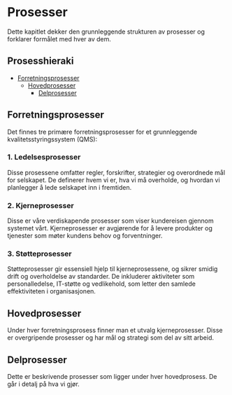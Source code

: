 # Prosesser
Dette kapitlet dekker den grunnleggende strukturen av prosesser og forklarer formålet med hver av dem.

## Prosesshieraki
* [Forretningsprosesser](#forretningsprosesser)
  * [Hovedprosesser](#hovedprosesser)
    * [Delprosesser](#delprosesser)


## Forretningsprosesser
Det finnes tre primære forretningsprosesser for et grunnleggende kvalitetsstyringssystem (QMS):

### 1. Ledelsesprosesser
Disse prosessene omfatter regler, forskrifter, strategier og overordnede mål for selskapet. De definerer hvem vi er, hva vi må overholde, og hvordan vi planlegger å lede selskapet inn i fremtiden.

### 2. Kjerneprosesser
Disse er våre verdiskapende prosesser som viser kundereisen gjennom systemet vårt. Kjerneprosesser er avgjørende for å levere produkter og tjenester som møter kundens behov og forventninger.

### 3. Støtteprosesser
Støtteprosesser gir essensiell hjelp til kjerneprosessene, og sikrer smidig drift og overholdelse av standarder. De inkluderer aktiviteter som personalledelse, IT-støtte og vedlikehold, som letter den samlede effektiviteten i organisasjonen.

## Hovedprosesser
Under hver forretningsprosess finner man et utvalg kjerneprosesser. Disse er overgripende prosesser og har mål og strategi som del av sitt arbeid.

## Delprosesser
Dette er beskrivende prosesser som ligger under hver hovedprosess. De går i detalj på hva vi gjør.
